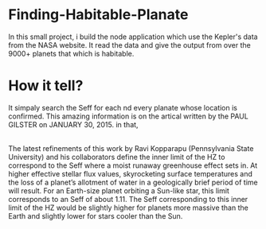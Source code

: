 # Finding-Habitable-Planate
In this small project, i build the node application which use the Kepler's data from the NASA website. It read the data and give the output from over the 9000+ planets that which is habitable.  

# How it tell?
It simpaly search the Seff for each nd every planate whose location is confirmed. This amazing information is on the artical written by the PAUL GILSTER on JANUARY 30, 2015. in that,
 
 <br>
 The latest refinements of this work by Ravi Kopparapu (Pennsylvania State University) and his collaborators define the inner limit of the HZ to correspond to the Seff where a moist runaway greenhouse effect sets in. At higher effective stellar flux values, skyrocketing surface temperatures and the loss of a planet’s allotment of water in a geologically brief period of time will result. For an Earth-size planet orbiting a Sun-like star, this limit corresponds to an Seff of about 1.11. The Seff corresponding to this inner limit of the HZ would be slightly higher for planets more massive than the Earth and slightly lower for stars cooler than the Sun.
